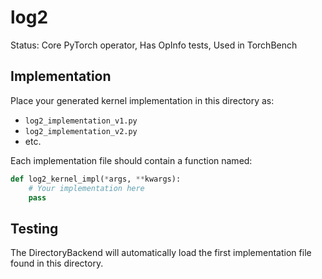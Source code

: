 # log2

Status: Core PyTorch operator, Has OpInfo tests, Used in TorchBench

## Implementation

Place your generated kernel implementation in this directory as:
- `log2_implementation_v1.py`
- `log2_implementation_v2.py`
- etc.

Each implementation file should contain a function named:
```python
def log2_kernel_impl(*args, **kwargs):
    # Your implementation here
    pass
```

## Testing

The DirectoryBackend will automatically load the first implementation file found in this directory.
